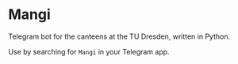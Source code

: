 Mangi
=====

Telegram bot for the canteens at the TU Dresden, written in Python.


Use by searching for `Mangi` in your Telegram app.